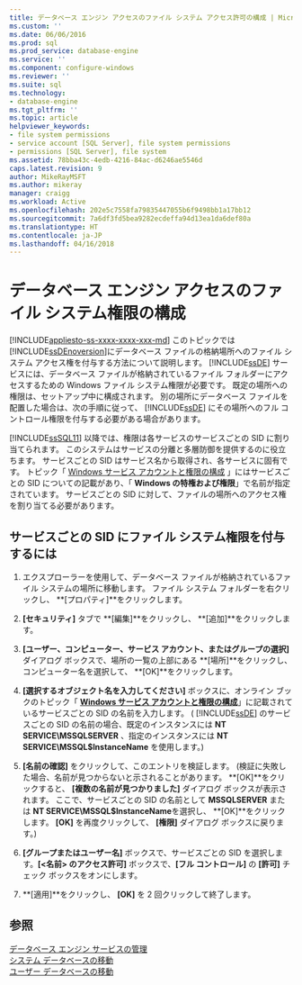 ```yaml
---
title: データベース エンジン アクセスのファイル システム アクセス許可の構成 | Microsoft Docs
ms.custom: ''
ms.date: 06/06/2016
ms.prod: sql
ms.prod_service: database-engine
ms.service: ''
ms.component: configure-windows
ms.reviewer: ''
ms.suite: sql
ms.technology:
- database-engine
ms.tgt_pltfrm: ''
ms.topic: article
helpviewer_keywords:
- file system permissions
- service account [SQL Server], file system permissions
- permissions [SQL Server], file system
ms.assetid: 78bba43c-4edb-4216-84ac-d6246ae5546d
caps.latest.revision: 9
author: MikeRayMSFT
ms.author: mikeray
manager: craigg
ms.workload: Active
ms.openlocfilehash: 202e5c7558fa79835447055b6f9498bb1a17bb12
ms.sourcegitcommit: 7a6df3fd5bea9282ecdeffa94d13ea1da6def80a
ms.translationtype: HT
ms.contentlocale: ja-JP
ms.lasthandoff: 04/16/2018
---
```

# <a name="configure-file-system-permissions-for-database-engine-access"></a>データベース エンジン アクセスのファイル システム権限の構成
[!INCLUDE[appliesto-ss-xxxx-xxxx-xxx-md](../../includes/appliesto-ss-xxxx-xxxx-xxx-md.md)]
  このトピックでは [!INCLUDE[ssDEnoversion](../../includes/ssdenoversion-md.md)]にデータベース ファイルの格納場所へのファイル システム アクセス権を付与する方法について説明します。 [!INCLUDE[ssDE](../../includes/ssde-md.md)] サービスには、データベース ファイルが格納されているファイル フォルダーにアクセスするための Windows ファイル システム権限が必要です。 既定の場所への権限は、セットアップ中に構成されます。 別の場所にデータベース ファイルを配置した場合は、次の手順に従って、 [!INCLUDE[ssDE](../../includes/ssde-md.md)] にその場所へのフル コントロール権限を付与する必要がある場合があります。  
  
 [!INCLUDE[ssSQL11](../../includes/sssql11-md.md)] 以降では、権限は各サービスのサービスごとの SID に割り当てられます。 このシステムはサービスの分離と多層防御を提供するのに役立ちます。 サービスごとの SID はサービス名から取得され、各サービスに固有です。 トピック「 [Windows サービス アカウントと権限の構成](../../database-engine/configure-windows/configure-windows-service-accounts-and-permissions.md) 」にはサービスごとの SID についての記載があり、「 **Windows の特権および権限**」で名前が指定されています。 サービスごとの SID に対して、ファイルの場所へのアクセス権を割り当てる必要があります。  
  
## <a name="to-grant-file-system-permission-to-the-per-service-sid"></a>サービスごとの SID にファイル システム権限を付与するには  
  
1.  エクスプローラーを使用して、データベース ファイルが格納されているファイル システムの場所に移動します。 ファイル システム フォルダーを右クリックし、 **[プロパティ]**をクリックします。  
  
2.  **[セキュリティ]** タブで **[編集]**をクリックし、 **[追加]**をクリックします。  
  
3.  **[ユーザー、コンピューター、サービス アカウント、またはグループの選択]** ダイアログ ボックスで、場所の一覧の上部にある **[場所]**をクリックし、コンピューター名を選択して、 **[OK]**をクリックします。  
  
4.  **[選択するオブジェクト名を入力してください]** ボックスに、オンライン ブックのトピック「 [**Windows サービス アカウントと権限の構成**](../../database-engine/configure-windows/configure-windows-service-accounts-and-permissions.md)」に記載されているサービスごとの SID の名前を入力します。 ( [!INCLUDE[ssDE](../../includes/ssde-md.md)] のサービスごとの SID の名前の場合、既定のインスタンスには **NT SERVICE\MSSQLSERVER** 、指定のインスタンスには **NT SERVICE\MSSQL$InstanceName** を使用します。)  
  
5.  **[名前の確認]** をクリックして、このエントリを検証します。 (検証に失敗した場合、名前が見つからないと示されることがあります。 **[OK]**をクリックすると、 **[複数の名前が見つかりました]** ダイアログ ボックスが表示されます。 ここで、サービスごとの SID の名前として **MSSQLSERVER** または **NT SERVICE\MSSQL$InstanceName**を選択し、 **[OK]**をクリックします。  **[OK]** を再度クリックして、 **[権限]** ダイアログ ボックスに戻ります。)   
6.  **[グループまたはユーザー名]** ボックスで、サービスごとの SID を選択します。**[\<名前> のアクセス許可]** ボックスで、**[フル コントロール]** の **[許可]** チェック ボックスをオンにします。  
  
7. **[適用]**をクリックし、 **[OK]** を 2 回クリックして終了します。  
  
## <a name="see-also"></a>参照  
 [データベース エンジン サービスの管理](../../database-engine/configure-windows/manage-the-database-engine-services.md)   
 [システム データベースの移動](../../relational-databases/databases/move-system-databases.md)   
 [ユーザー データベースの移動](../../relational-databases/databases/move-user-databases.md)  
  
  
